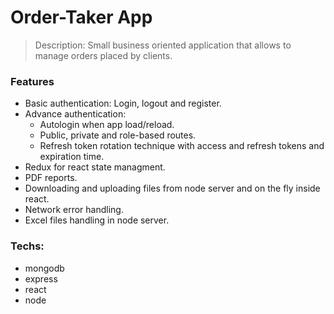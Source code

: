 # Order-Taker App

> Description: Small business oriented application that allows to manage orders placed by clients. 


### Features
- Basic authentication: Login, logout and register.
- Advance authentication: 
  * Autologin when app load/reload.
  * Public, private and role-based routes. 
  * Refresh token rotation technique with access and refresh tokens and expiration time.
- Redux for react state managment.
- PDF reports.
- Downloading and uploading files from node server and on the fly inside react.
- Network error handling.
- Excel files handling in node server.

### Techs:
- mongodb
- express
- react
- node


